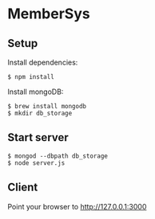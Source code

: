 MemberSys
=========

Setup
-----

Install dependencies:

    $ npm install

Install mongoDB:

	$ brew install mongodb
	$ mkdir db_storage

Start server
------------

	$ mongod --dbpath db_storage
	$ node server.js

Client
------

Point your browser to http://127.0.0.1:3000
